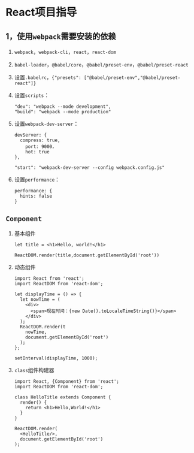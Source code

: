 # React项目指导 #

## 1，使用`webpack`需要安装的依赖 ##

1. `webpack`，`webpack-cli`，`react`，`react-dom`
2. `babel-loader`，`@babel/core`，`@babel/preset-env`，`@babel/preset-react`
3. 设置`.babelrc`，`{"presets": ["@babel/preset-env","@babel/preset-react"]}`
4. 设置`scripts`：
   
     ```
    "dev": "webpack --mode development",
    "build": "webpack --mode production"
    ```
5. 设置`webpack-dev-server`：   
    
    ```
    devServer: {
      compress: true,
        port: 9000，
        hot: true
    },

    "start": "webpack-dev-server --config webpack.config.js" 
    ```
6. 设置`performance`：

    ```
    performance: {
      hints: false
    }
    ```

## `Component` ##

1. 基本组件

    ```
    let title = <h1>Hello, world!</h1>
    
    ReactDOM.render(title,document.getElementById('root'))
    ```

2. 动态组件

    ```
    import React from 'react';
    import ReactDOM from 'react-dom';
    
    let displayTime = () => {
      let nowTime = (
        <div>
          <span>现在时间：{new Date().toLocaleTimeString()}</span>
        </div>
      );
      ReactDOM.render(t
        nowTime,
        document.getElementById('root')
      );
    };
    
    setInterval(displayTime, 1000);
    ```

3. `class`组件构建器

    ```
    import React, {Component} from 'react';
    import ReactDOM from 'react-dom';
    
    class HelloTitle extends Component {
      render() {
        return <h1>Hello,World!</h1>
      }
    }
    
    ReactDOM.render(
      <HelloTitle/>,
      document.getElementById('root')
    );
    ```

